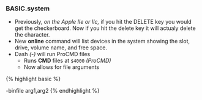 <div class="vertical-spacer"></div>

### BASIC.system
* Previously, _on the Apple IIe or IIc,_ if you hit the DELETE key you would get the checkerboard. Now if you hit the delete key it will actualy delete the character.
* New **online** command will list devices in the system showing the slot, drive, volume name, and free space.
* Dash _(-)_ will run ProCMD files
  * Runs **CMD** files at `$4000` _(ProCMD)_
  * Now allows for file arguments

{% highlight basic %}

-binfile arg1,arg2
{% endhighlight %}

